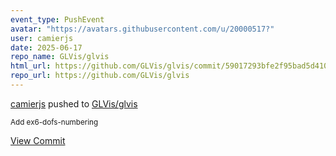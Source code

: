 ```yaml
---
event_type: PushEvent
avatar: "https://avatars.githubusercontent.com/u/20000517?"
user: camierjs
date: 2025-06-17
repo_name: GLVis/glvis
html_url: https://github.com/GLVis/glvis/commit/59017293bfe2f95bad5d4104aca69bf8c7a071f0
repo_url: https://github.com/GLVis/glvis
---
```


<a href='https://github.com/camierjs' target='_blank'>camierjs</a> pushed to <a href='https://github.com/GLVis/glvis' target='_blank'>GLVis/glvis</a>

<small>Add ex6-dofs-numbering</small>

<a href='https://github.com/GLVis/glvis/commit/59017293bfe2f95bad5d4104aca69bf8c7a071f0' target='_blank'>View Commit</a>